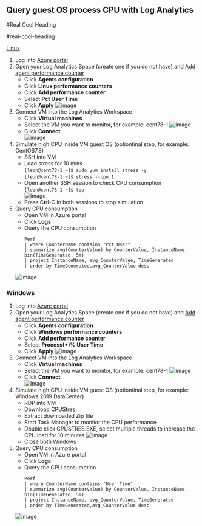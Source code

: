 ## Query guest OS process CPU with Log Analytics

#Real Cool Heading

#real-cool-heading

[Linux](#real-cool-heading)

1. Log into [Azure portal](https://portal.azure.com/)
2. Open your Log Analytics Space (create one if you do not have) and [Add agent performance counter](https://docs.microsoft.com/en-us/azure/azure-monitor/agents/data-sources-performance-counters)
    - Click **Agents configuration**
    - Click **Linux performance counters**
    - Click **Add performance counter**
    - Select **Pct User Time**
    - Click **Apply**
    ![image](../images/1/LinAgentConfiguration.jpg)
3. Connect VM into the Log Analytics Workspace
    - Click **Virtual machines**
    - Select the VM you want to monitor, for example: cent78-1
    ![image](../images/1/LinSelectVMinWorkspace.jpg)  
    - Click **Connect**  
    ![image](../images/1/LinConnectWorkspace.jpg)
4. Simulate high CPU inside VM guest OS (optiontinal step, for example: CentOS7.8)
    - SSH into VM
    - Load stress for 10 mins  
    `[leon@cent78-1 ~]$ sudo yum install stress -y`  
    `[leon@cent78-1 ~]$ stress --cpu 1`
    - Open another SSH session to check CPU consumption  
    `[leon@cent78-1 ~]$ top`  
    ![image](../images/1/LinStressCPU.jpg)  
    - Press Ctrl-C in both sessions to stop simulation
5. Query CPU consumption
    - Open VM in Azure portal
    - Click **Logs**
    - Query the CPU consumption
        ```
        Perf
        | where CounterName contains "Pct User"
        | summarize avg(CounterValue) by CounterValue, InstanceName, bin(TimeGenerated, 5m)
        | project InstanceName, avg_CounterValue, TimeGenerated
        | order by TimeGenerated,avg_CounterValue desc
        ```
    ![image](../images/1/LinQueryCPUConsumption.jpg)

### Windows

1. Log into [Azure portal](https://portal.azure.com/)
2. Open your Log Analytics Space (create one if you do not have) and [Add agent performance counter](https://docs.microsoft.com/en-us/azure/azure-monitor/agents/data-sources-performance-counters)
    - Click **Agents configuration**
    - Click **Windows performance counters**
    - Click **Add performance counter**
    - Select **Process(*)\% User Time**
    - Click **Apply**
    ![image](../images/1/WinAgentConfiguration.jpg)
3. Connect VM into the Log Analytics Workspace
    - Click **Virtual machines**
    - Select the VM you want to monitor, for example: cent78-1
    ![image](../images/1/WinSelectVMinWorkspace.jpg)  
    - Click **Connect**  
    ![image](../images/1/WinConnectWorkspace.jpg)
4. Simulate high CPU inside VM guest OS (optiontinal step, for example: Windows 2019 DataCenter)
    - RDP into VM
    - Download [CPUStres](https://docs.microsoft.com/en-us/sysinternals/downloads/cpustres)
    - Extract downloaded Zip file
    - Start Task Manager to monitor the CPU performance
    - Double click CPUSTRES.EXE, select multiple threads to increase the CPU load for 10 minutes
    ![image](../images/1/WinStressCPU.jpg)      
    - Close both Windows
5. Query CPU consumption
    - Open VM in Azure portal
    - Click **Logs**
    - Query the CPU consumption
        ```
        Perf
        | where CounterName contains "User Time"
        | summarize avg(CounterValue) by CounterValue, InstanceName, bin(TimeGenerated, 5m)
        | project InstanceName, avg_CounterValue, TimeGenerated
        | order by TimeGenerated,avg_CounterValue desc
        ```
    ![image](../images/1/WinQueryCPUConsumption.jpg)
